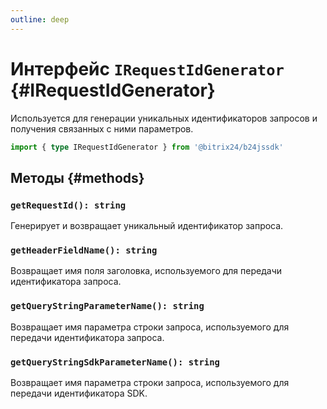 ```yaml
---
outline: deep
---
```

# Интерфейс `IRequestIdGenerator` {#IRequestIdGenerator}

Используется для генерации уникальных идентификаторов запросов и получения связанных с ними параметров.

```ts
import { type IRequestIdGenerator } from '@bitrix24/b24jssdk'
```

## Методы {#methods}

### `getRequestId(): string`

Генерирует и возвращает уникальный идентификатор запроса.

### `getHeaderFieldName(): string`

Возвращает имя поля заголовка, используемого для передачи идентификатора запроса.

### `getQueryStringParameterName(): string`

Возвращает имя параметра строки запроса, используемого для передачи идентификатора запроса.

### `getQueryStringSdkParameterName(): string`

Возвращает имя параметра строки запроса, используемого для передачи идентификатора SDK.